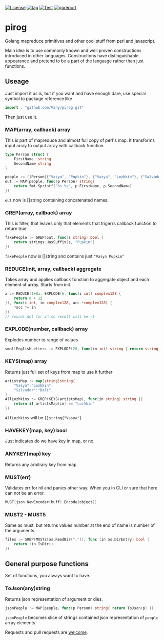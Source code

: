 [![License](https://img.shields.io/github/license/vany/pirog)](./LICENSE)
[![tag](https://img.shields.io/github/tag/vany/pirog.svg)](https://github.com/vany/pirog/releases)
[![Test](https://github.com/Vany/pirog/actions/workflows/test.yml/badge.svg)](https://github.com/Vany/pirog/actions/workflows/test.yml)
[![goreport](https://goreportcard.com/badge/github.com/vany/pirog)](https://goreportcard.com/badge/github.com/vany/pirog)


# pirog
Golang mapreduce primitives and other cool stuff from perl and javascript.

Main idea is to use commonly known and well proven constructions introduced in other languages.
Constructions have distinguishable appearance and pretend to be a part of the language rather than just functions.

## Useage
Just import it as is, but if you want and have enough dare, use special symbol to package reference like
```go
import . "github.com/Vany/pirog.git"
```
Then just use it. 

### MAP(array, callback) array
This is part of mapreduce and almost full copy of perl's map. It transforms input array to output array with callback function.
```go
type Person struct {
    FirstName  string
    SecondName string
}

people := []Person{{"Vasya", "Pupkin"}, {"Vasya", "Lozhkin"}, {"Salvador", "Dalí"}}
out := MAP(people, func(p Person) string{
	return fmt.Sprintf("%s %s", p.FirstName, p.SecondName)
})
```
`out` now is []string containing concatenated names.

### GREP(array, callback) array
This is filter, that leaves only that elements that trigerrs callback function to return true
```go
fakePeople := GREP(out, func(s string) bool {
    return strings.HasSuffix(s, "Pupkin")
})
```
`fakePeople` now is []string and contains just `"Vasya Pupkin"`

### REDUCE(init, array, callback) aggregate
Takes array and applies callback function to aggregate object and each element of array. Starts from init.
```go
x := REDUCE(1+0i, EXPLODE(6, func(i int) complex128 {
    return 0 + 1i
}), func(i int, in complex128, acc *complex128) {
    *acc *= in
})
// rounds dot for 3π so result will be -1
```

### EXPLODE(number, callback) array
Explodes number to range of values
```go
smallEnglishLetters := EXPLODE(26, func(in int) string { return string([]byte{byte('a' + in)}) }) {
```

### KEYS(map) array
Returns just full set of keys from map to use it further
```go
artistsMap := map[string]string{
	"Vasya":"Lozhkin",
	"Salvador":"Dalí",
}
AllLozhkins := GREP(KEYS(artistsMap), func(in string) string }{
	return if artistsMap[in] == "Lozhkin" 
})
```
`AllLozhkins` will be `[]string{"Vasya"}`


### HAVEKEY(map, key) bool
Just indicates do we have key in map, or no.

### ANYKEY(map) key
Returns any arbitrary key from map.

### MUST(err)
Validates err for nil and panics other way. When you in CLI or sure that here can not be an error.
```go
MUST(json.NewEncoder(buff).Encode(object))

```

### MUST2 - MUST5 
Same as must, but returns values number at the end of name is number of the arguments.
```go
files := GREP(MUST2(os.ReadDir(".")), func (in os.DirEntry) bool {
	return !in.IsDir()
})
```

## General purpose functions
Set of functions, you always want to have.

### ToJson(any)string
Returns json representation of argument or dies.
```go
jsonPeople := MAP(people, func(p Person) string{ return ToJson(p) })
```
`jsonPeople` becomes slice of strings contained json representation of `people` array elements.


Requests and pull requests are [welcome](https://github.com/Vany/pirog/issues).
